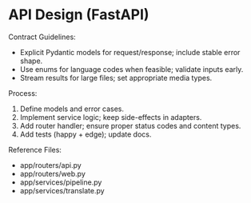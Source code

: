# API Design (FastAPI)

Contract Guidelines:

- Explicit Pydantic models for request/response; include stable error shape.
- Use enums for language codes when feasible; validate inputs early.
- Stream results for large files; set appropriate media types.

Process:

1. Define models and error cases.
2. Implement service logic; keep side-effects in adapters.
3. Add router handler; ensure proper status codes and content types.
4. Add tests (happy + edge); update docs.

Reference Files:

- app/routers/api.py
- app/routers/web.py
- app/services/pipeline.py
- app/services/translate.py
